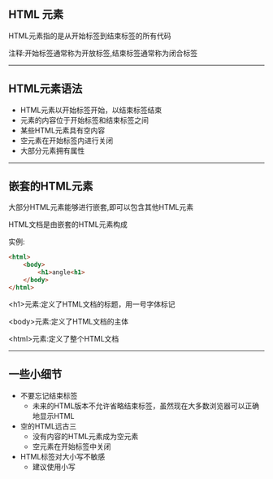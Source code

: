 ## HTML 元素

HTML元素指的是从开始标签到结束标签的所有代码

注释:开始标签通常称为开放标签,结束标签通常称为闭合标签

---

## HTML元素语法

* HTML元素以开始标签开始，以结束标签结束
* 元素的内容位于开始标签和结束标签之间
* 某些HTML元素具有空内容
* 空元素在开始标签内进行关闭
* 大部分元素拥有属性

---

## 嵌套的HTML元素

大部分HTML元素能够进行嵌套,即可以包含其他HTML元素

HTML文档是由嵌套的HTML元素构成

实例:

```HTML
<html>
    <body>
        <h1>angle<h1>
    </body>
</html>
```

&lt;h1&gt;元素:定义了HTML文档的标题，用一号字体标记

&lt;body&gt;元素:定义了HTML文档的主体

&lt;html&gt;元素:定义了整个HTML文档

---

## 一些小细节

* 不要忘记结束标签
  * 未来的HTML版本不允许省略结束标签，虽然现在大多数浏览器可以正确地显示HTML
* 空的HTML远古三
  * 没有内容的HTML元素成为空元素
  * 空元素在开始标签中关闭
* HTML标签对大小写不敏感
  * 建议使用小写



